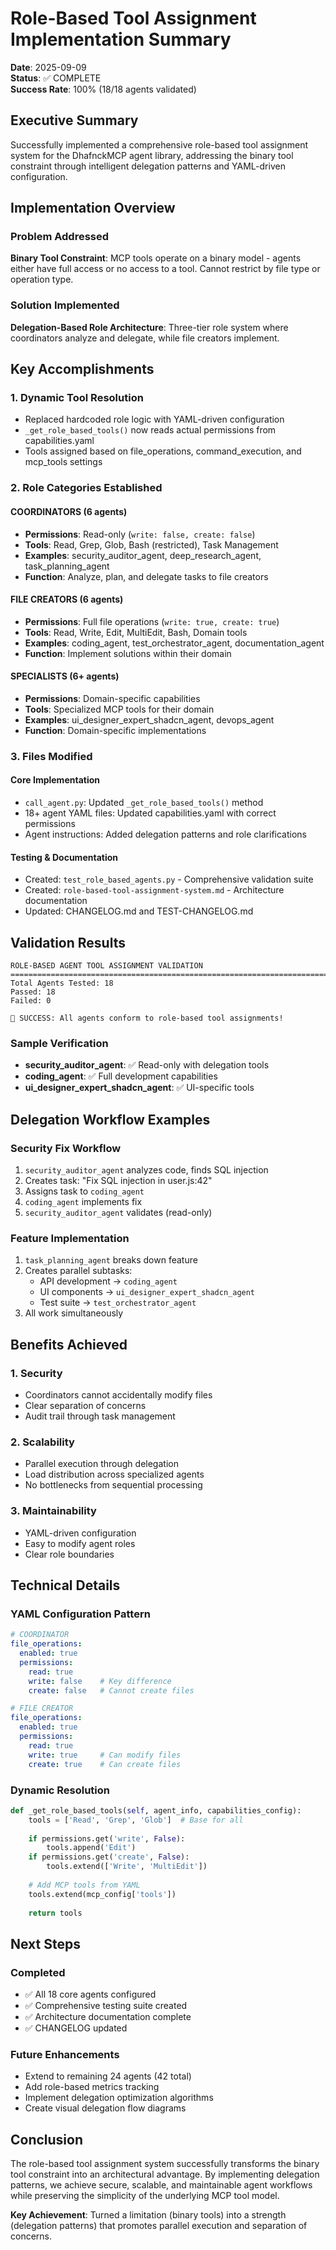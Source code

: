 # Role-Based Tool Assignment Implementation Summary

**Date**: 2025-09-09  
**Status**: ✅ COMPLETE  
**Success Rate**: 100% (18/18 agents validated)  

## Executive Summary

Successfully implemented a comprehensive role-based tool assignment system for the DhafnckMCP agent library, addressing the binary tool constraint through intelligent delegation patterns and YAML-driven configuration.

## Implementation Overview

### Problem Addressed
**Binary Tool Constraint**: MCP tools operate on a binary model - agents either have full access or no access to a tool. Cannot restrict by file type or operation type.

### Solution Implemented
**Delegation-Based Role Architecture**: Three-tier role system where coordinators analyze and delegate, while file creators implement.

## Key Accomplishments

### 1. Dynamic Tool Resolution
- Replaced hardcoded role logic with YAML-driven configuration
- `_get_role_based_tools()` now reads actual permissions from capabilities.yaml
- Tools assigned based on file_operations, command_execution, and mcp_tools settings

### 2. Role Categories Established

#### COORDINATORS (6 agents)
- **Permissions**: Read-only (`write: false, create: false`)
- **Tools**: Read, Grep, Glob, Bash (restricted), Task Management
- **Examples**: security_auditor_agent, deep_research_agent, task_planning_agent
- **Function**: Analyze, plan, and delegate tasks to file creators

#### FILE CREATORS (6 agents)  
- **Permissions**: Full file operations (`write: true, create: true`)
- **Tools**: Read, Write, Edit, MultiEdit, Bash, Domain tools
- **Examples**: coding_agent, test_orchestrator_agent, documentation_agent
- **Function**: Implement solutions within their domain

#### SPECIALISTS (6+ agents)
- **Permissions**: Domain-specific capabilities
- **Tools**: Specialized MCP tools for their domain
- **Examples**: ui_designer_expert_shadcn_agent, devops_agent
- **Function**: Domain-specific implementations

### 3. Files Modified

#### Core Implementation
- `call_agent.py`: Updated `_get_role_based_tools()` method
- 18+ agent YAML files: Updated capabilities.yaml with correct permissions
- Agent instructions: Added delegation patterns and role clarifications

#### Testing & Documentation
- Created: `test_role_based_agents.py` - Comprehensive validation suite
- Created: `role-based-tool-assignment-system.md` - Architecture documentation
- Updated: CHANGELOG.md and TEST-CHANGELOG.md

## Validation Results

```
ROLE-BASED AGENT TOOL ASSIGNMENT VALIDATION
================================================================================
Total Agents Tested: 18
Passed: 18
Failed: 0

🎉 SUCCESS: All agents conform to role-based tool assignments!
```

### Sample Verification
- **security_auditor_agent**: ✅ Read-only with delegation tools
- **coding_agent**: ✅ Full development capabilities
- **ui_designer_expert_shadcn_agent**: ✅ UI-specific tools

## Delegation Workflow Examples

### Security Fix Workflow
1. `security_auditor_agent` analyzes code, finds SQL injection
2. Creates task: "Fix SQL injection in user.js:42"
3. Assigns task to `coding_agent`
4. `coding_agent` implements fix
5. `security_auditor_agent` validates (read-only)

### Feature Implementation
1. `task_planning_agent` breaks down feature
2. Creates parallel subtasks:
   - API development → `coding_agent`
   - UI components → `ui_designer_expert_shadcn_agent`
   - Test suite → `test_orchestrator_agent`
3. All work simultaneously

## Benefits Achieved

### 1. Security
- Coordinators cannot accidentally modify files
- Clear separation of concerns
- Audit trail through task management

### 2. Scalability
- Parallel execution through delegation
- Load distribution across specialized agents
- No bottlenecks from sequential processing

### 3. Maintainability
- YAML-driven configuration
- Easy to modify agent roles
- Clear role boundaries

## Technical Details

### YAML Configuration Pattern
```yaml
# COORDINATOR
file_operations:
  enabled: true
  permissions:
    read: true
    write: false    # Key difference
    create: false   # Cannot create files

# FILE CREATOR
file_operations:
  enabled: true
  permissions:
    read: true
    write: true     # Can modify files
    create: true    # Can create files
```

### Dynamic Resolution
```python
def _get_role_based_tools(self, agent_info, capabilities_config):
    tools = ['Read', 'Grep', 'Glob']  # Base for all
    
    if permissions.get('write', False):
        tools.append('Edit')
    if permissions.get('create', False):
        tools.extend(['Write', 'MultiEdit'])
    
    # Add MCP tools from YAML
    tools.extend(mcp_config['tools'])
    
    return tools
```

## Next Steps

### Completed
- ✅ All 18 core agents configured
- ✅ Comprehensive testing suite created
- ✅ Architecture documentation complete
- ✅ CHANGELOG updated

### Future Enhancements
- Extend to remaining 24 agents (42 total)
- Add role-based metrics tracking
- Implement delegation optimization algorithms
- Create visual delegation flow diagrams

## Conclusion

The role-based tool assignment system successfully transforms the binary tool constraint into an architectural advantage. By implementing delegation patterns, we achieve secure, scalable, and maintainable agent workflows while preserving the simplicity of the underlying MCP tool model.

**Key Achievement**: Turned a limitation (binary tools) into a strength (delegation patterns) that promotes parallel execution and separation of concerns.